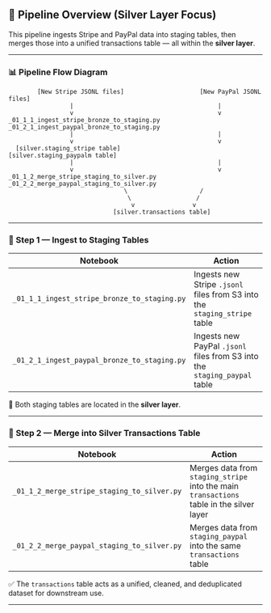 ## 🧭 Pipeline Overview (Silver Layer Focus)

This pipeline ingests Stripe and PayPal data into staging tables, then merges those into a unified transactions table — all within the **silver layer**.

---
### 📊 Pipeline Flow Diagram 
```
        [New Stripe JSONL files]                     [New PayPal JSONL files]
                 |                                        |
                 v                                        v
_01_1_1_ingest_stripe_bronze_to_staging.py       _01_2_1_ingest_paypal_bronze_to_staging.py
                 |                                        |
                 v                                        v
  [silver.staging_stripe table]                     [silver.staging_paypalm table]
                 |                                        |
                 v                                        v
_01_1_2_merge_stripe_staging_to_silver.py       _01_2_2_merge_paypal_staging_to_silver.py
                                \                    /
                                 \                  /
                                  v                v
                             [silver.transactions table]
```

---

### 🔹 Step 1 — Ingest to Staging Tables

| Notebook                                     | Action                                                                    |
| -------------------------------------------- | ------------------------------------------------------------------------- |
| `_01_1_1_ingest_stripe_bronze_to_staging.py` | Ingests new Stripe `.jsonl` files from S3 into the `staging_stripe` table |
| `_01_2_1_ingest_paypal_bronze_to_staging.py` | Ingests new PayPal `.jsonl` files from S3 into the `staging_paypal` table |

📍 Both staging tables are located in the **silver layer**.

---

### 🔹 Step 2 — Merge into Silver Transactions Table

| Notebook                                    | Action                                                                                   |
| ------------------------------------------- | ---------------------------------------------------------------------------------------- |
| `_01_1_2_merge_stripe_staging_to_silver.py` | Merges data from `staging_stripe` into the main `transactions` table in the silver layer |
| `_01_2_2_merge_paypal_staging_to_silver.py` | Merges data from `staging_paypal` into the same `transactions` table                     |

✅ The `transactions` table acts as a unified, cleaned, and deduplicated dataset for downstream use.

---





